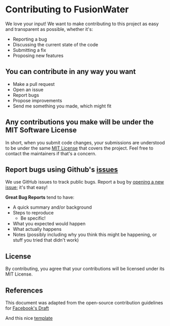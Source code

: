 # Contributing to FusionWater
We love your input! We want to make contributing to this project as easy and transparent as possible, whether it's:

- Reporting a bug
- Discussing the current state of the code
- Submitting a fix
- Proposing new features

## You can contribute in any way you want

- Make a pull request
- Open an issue
- Report bugs
- Propose improvements
- Send me something you made, which might fit

## Any contributions you make will be under the MIT Software License
In short, when you submit code changes, your submissions are understood to be under the same [MIT License](http://choosealicense.com/licenses/mit/) that covers the project. Feel free to contact the maintainers if that's a concern.

## Report bugs using Github's [issues](https://github.com/nailuj05/FusionWater/issues)
We use GitHub issues to track public bugs. Report a bug by [opening a new issue](https://github.com/nailuj05/FusionWater/issues/new/choose); it's that easy!

**Great Bug Reports** tend to have:

- A quick summary and/or background
- Steps to reproduce
  - Be specific!
- What you expected would happen
- What actually happens
- Notes (possibly including why you think this might be happening, or stuff you tried that didn't work)

## License
By contributing, you agree that your contributions will be licensed under its MIT License.

## References
This document was adapted from the open-source contribution guidelines for [Facebook's Draft](https://github.com/facebook/draft-js/blob/a9316a723f9e918afde44dea68b5f9f39b7d9b00/CONTRIBUTING.md)

And this nice [template](https://gist.github.com/briandk/3d2e8b3ec8daf5a27a62)
